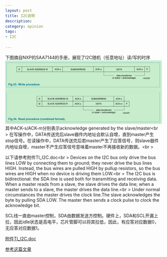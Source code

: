 ```yaml
---
layout: post
title: I2C说明
description: 
category: opinion
tags:
- I2C

---
```


下图摘自NXP的SAA7144的手册，展现了I2C随机（任意地址）读/写的时序
  ![I2C_procdure](/images/embedded/I2C_Write_Read_procedure.png)
  其中ACK-s/ACK-m分别表示acknowledge generated by the slave/master<br \>
  在写操作中，DATA传送完后slave器件内地址会默认自增，直到master产生stop信号。在读操作中，DATA传送完后若master产生了应答信号，则slave器件内地址自增，master不产生应答信号意味着master不再接收新的数据。<br \>
 
  以下请参考附件TI_I2C.doc<br \>
      Devices on the I2C bus only drive the bus lines LOW by connecting them to ground; they never drive the 
bus lines HIGH. Instead, the bus wires are pulled HIGH by pullup resistors, so the bus wires are HIGH when no 
device is driving them LOW.<br \>
      The I2C bus is bidirectional: the SDA line is used both for transmitting and receiving data. When a master 
reads from a slave, the slave drives the data line; when a master sends to a slave, the master drives the data
 line.<br \>
      Under normal circumstances the master drives the clock line.The slave acknowledges the byte by pulling 
SDA LOW. The master then sends a clock pulse to clock the acknowledge bit.
 
SCL线一直由master控制，SDA由数据发送方控制。硬件上，SDA和SCL开漏上拉，因此idle状态是高电平，芯片管脚可以将其拉低，因此，有应答对应数据0，无应答对应数据1。

[附件TI_I2C.doc](/images/embedded/TI_I2C_bus.doc)
 
[参考这篇文章](http://hi.baidu.com/gilbertjuly/item/b67ef40a4863c7cd74cd3c09)
